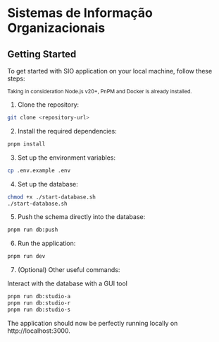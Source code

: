 # Sistemas de Informação Organizacionais

## Getting Started

To get started with SIO application on your local machine, follow these steps:

<sup>Taking in consideration Node.js v20+, PnPM and Docker is already installed.</sup>

1. Clone the repository:

```bash
git clone <repository-url>
```

2. Install the required dependencies:

```bash
pnpm install
```

3. Set up the environment variables:

```bash
cp .env.example .env
```

4. Set up the database:

```bash
chmod +x ./start-database.sh
./start-database.sh
```

5. Push the schema directly into the database:

```bash
pnpm run db:push
```

6. Run the application:

```bash
pnpm run dev
```

7. (Optional) Other useful commands:

Interact with the database with a GUI tool

```bash
pnpm run db:studio-a
pnpm run db:studio-r
pnpm run db:studio-s
```

The application should now be perfectly running locally on http://localhost:3000.
